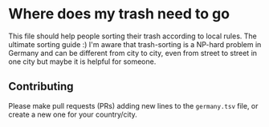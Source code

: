 # Where does my trash need to go

This file should help people sorting their trash according to local rules. The ultimate sorting guide :)
I'm aware that trash-sorting is a NP-hard problem in Germany and can be different from city to city, even from street to street
in one city but maybe it is helpful for someone.

## Contributing

Please make pull requests (PRs) adding new lines to the `germany.tsv` file, or create a new one for your country/city. 
